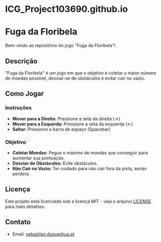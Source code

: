 # ICG_Project103690.github.io

# Fuga da Floribela

Bem-vindo ao repositório do jogo "Fuga da Floribela"!

## Descrição

"Fuga da Floribela" é um jogo em que o objetivo é coletar o maior número de moedas possível, desviar-se de obstáculos e evitar cair no vazio.
## Como Jogar

### Instruções

- **Mover para a Direita:** Pressione a seta da direita (→)
- **Mover para a Esquerda:** Pressione a seta da esquerda (←)
- **Saltar:** Pressione a barra de espaço (Spacebar)

### Objetivo

- **Coletar Moedas:** Pegue o máximo de moedas que conseguir para aumentar sua pontuação.
- **Desviar de Obstáculos:** Evite obstáculos.
- **Não Cair no Vazio:** Ter cuidado para não cair fora da pista, senão perderá.

## Licença

Este projeto está licenciado sob a licença MIT - veja o arquivo [LICENSE](LICENSE) para mais detalhes.

## Contato

- Email: sebastian.duque@ua.pt